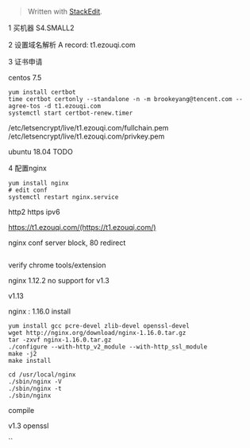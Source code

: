 


> Written with [StackEdit](https://stackedit.io/).


1 买机器
S4.SMALL2

2 设置域名解析
A record: t1.ezouqi.com

3 证书申请

centos 7.5
```
yum install certbot
time certbot certonly --standalone -n -m brookeyang@tencent.com --agree-tos -d t1.ezouqi.com
systemctl start certbot-renew.timer
```
/etc/letsencrypt/live/t1.ezouqi.com/fullchain.pem
/etc/letsencrypt/live/t1.ezouqi.com/privkey.pem


ubuntu 18.04
TODO

4 配置nginx
```
yum install nginx
# edit conf
systemctl restart nginx.service
```
http2
https
ipv6

https://t1.ezouqi.com/(https://t1.ezouqi.com/)

nginx conf server block, 80 redirect
```
```

verify chrome tools/extension

nginx 1.12.2 no support for v1.3

v1.13


nginx : 1.16.0 install
```
yum install gcc pcre-devel zlib-devel openssl-devel
wget http://nginx.org/download/nginx-1.16.0.tar.gz
tar -zxvf nginx-1.16.0.tar.gz
./configure --with-http_v2_module --with-http_ssl_module
make -j2
make install

cd /usr/local/nginx
./sbin/nginx -V
./sbin/nginx -t
./sbin/nginx
```
compile


v1.3 openssl

``
<!--stackedit_data:
eyJoaXN0b3J5IjpbMTAyMjg4OTM0NSwxNDY3MDUwNDI5LDE0MD
I3NDEyNDIsLTIxNTg3NjY3MywtMTk1NzIyNTMzMSwtMTY2MzMw
MDY0NiwyMjMwODI0NjEsMTU1NjUxOTkxMiwtODQ3MDAwOTE2LD
IxMDIyMTEyMjEsLTI2NzY5NTU2OF19
-->